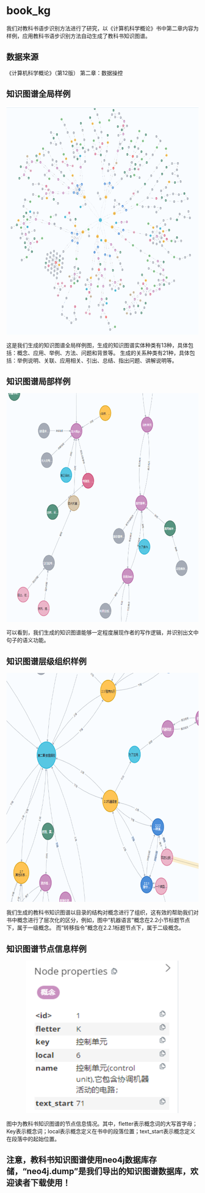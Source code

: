 # book_kg
我们对教科书语步识别方法进行了研究，以《计算机科学概论》书中第二章内容为样例，应用教科书语步识别方法自动生成了教科书知识图谱。
## 数据来源
《计算机科学概论》（第12版） 第二章：数据操控
## 知识图谱全局样例
<p align="center">
  <img width="650" height="600" src="/IMG/view.png">
</p >
  这是我们生成的知识图谱全局样例图，生成的知识图谱实体种类有13种，具体包括：概念、应用、举例、方法、问题和背景等。
  生成的关系种类有21种，具体包括：举例说明、关联、应用相关、引出、总结、指出问题、讲解说明等。
  
## 知识图谱局部样例
<p align="center">
  <img width="650" height="600" src="/IMG/part-view.png">
</p >
可以看到，我们生成的知识图谱能够一定程度展现作者的写作逻辑，并识别出文中句子的语义功能。

## 知识图谱层级组织样例
<p align="center">
  <img width="650" height="600" src="/IMG/level-view.png">
</p >
我们生成的教科书知识图谱以目录的结构对概念进行了组织，这有效的帮助我们对书中概念进行了层次化的区分，例如，图中“机器语言”概念在2.2小节标题节点下，属于一级概念。
而“转移指令”概念在2.2.1标题节点下，属于二级概念。

## 知识图谱节点信息样例
<p align="center">
  <img width="400" height="400" src="/IMG/node_information.png">
</p >
图中为教科书知识图谱的节点信息情况。其中，fletter表示概念词的大写首字母；Key表示概念词；local表示概念定义在书中的段落位置；text_start表示概念定义在段落中的起始位置。

## 注意，教科书知识图谱使用neo4j数据库存储，“neo4j.dump”是我们导出的知识图谱数据库，欢迎读者下载使用！

